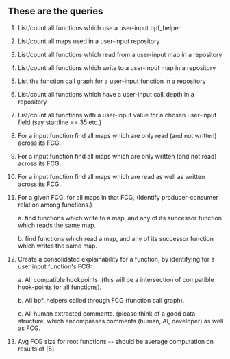 ## These are the queries

1. List/count all functions which use a user-input bpf_helper
2. List/count all maps used in a user-input repository
3. List/count all functions which read from a user-input map in a repository
4. List/count all functions which write to a user-input map in a repository
5. List the function call graph for a user-input function in a repository
6. List/count all functions which have a user-input call_depth in a repository
7. List/count all functions with a user-input value for a chosen user-input field (say startline == 35 etc.)
8. For a input function find all maps which are only read (and not written) across its FCG.
9. For a input function find all maps which are only written (and not read) across its FCG.
10. For a input function find all maps which are read as well as written across its FCG.
11. For a given FCG, for all maps in that FCG, (Identify producer-consumer relation among functions.)

    a. find functions which write to a map, and any of its successor function which reads the same map.

    b. find functions which read a map, and any of its successor function which writes the same map.

12. Create a consolidated explainability for a function, by identifying for a user input function's FCG:

    a. All compatible hookpoints. (this will be a intersection of compatible hook-points for all functions).

    b. All bpf_helpers called through FCG (function call graph).

    c. All human extracted comments. (please think of a good data-structure, which encompasses comments (human, AI, developer) as well as FCG.

13. Avg FCG size for root functions -- should be average computation on results of [5]
